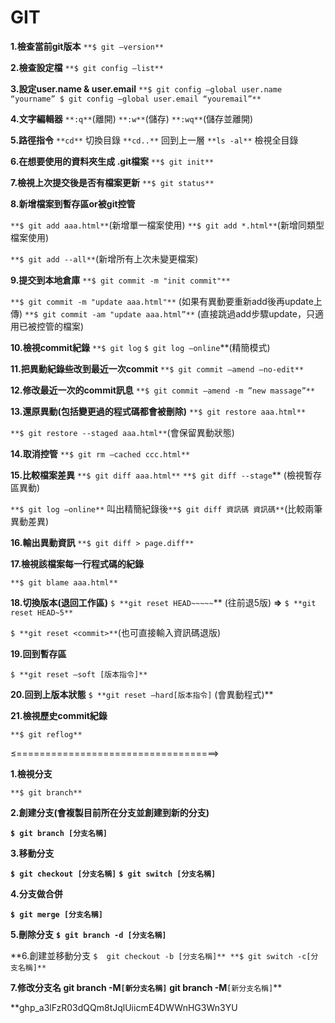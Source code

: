 # GIT

**1.檢查當前git版本**
`**$ git —version**`

**2.檢查設定檔**
`**$ git config —list**`

**3.設定user.name & user.email**
`**$ git config —global user.name “yourname”
$ git config —global user.email “youremail”**`

**4.文字編輯器**
`**:q**`(離開)
`**:w**`(儲存)
`**:wq**`(儲存並離開)

**5.路徑指令**
`**cd**` 切換目錄
`**cd..**` 回到上一層
`**ls -al**` 檢視全目錄

**6.在想要使用的資料夾生成 .git檔案**
`**$ git init**`

**7.檢視上次提交後是否有檔案更新**
`**$ git status**`

**8.新增檔案到暫存區or被git控管**

`**$ git add aaa.html**`(新增單一檔案使用)
`**$ git add *.html**`(新增同類型檔案使用)

`**$ git add --all**`(新增所有上次未變更檔案)

**9.提交到本地倉庫**
`**$ git commit -m "init commit"**`

`**$ git commit -m "update aaa.html"**` (如果有異動要重新add後再update上傳)
`**$ git commit -am "update aaa.html”**` (直接跳過add步驟update，只適用已被控管的檔案)

**10.檢視commit紀錄**
`**$ git log`
`$ git log —online`**(精簡模式)

**11.把異動紀錄些改到最近一次commit**
`**$ git commit —amend —no-edit**`

**12.修改最近一次的commit訊息**
`**$ git commit —amend -m ”new massage”**`

**13.還原異動(包括變更過的程式碼都會被刪除)**
`**$ git restore aaa.html**`

`**$ git restore --staged aaa.html**`(會保留異動狀態)

**14.取消控管**
`**$ git rm —cached ccc.html**`

**15.比較檔案差異**
`**$ git diff aaa.html**`
`**$ git diff --stage`** (檢視暫存區異動)

`**$ git log —online**` 叫出精簡紀錄後`**$ git diff 資訊碼 資訊碼**`(比較兩筆異動差異)

**16.輸出異動資訊**
`**$ git diff > page.diff**`

**17.檢視該檔案每一行程式碼的紀錄**

`**$ git blame aaa.html**`

**18.切換版本(退回工作區)**
`$ **git reset HEAD~~~~~`** (往前退5版) **⇒** `$ **git reset HEAD~5**`

`$ **git reset <commit>**`(也可直接輸入資訊碼退版)

**19.回到暫存區**

`$ **git reset —soft [版本指令]**` 

**20.回到上版本狀態**
`$ **git reset —hard[版本指令]`  (會異動程式)**

**21.檢視歷史commit紀錄**

`**$ git reflog**`

≤===================================>

**1.檢視分支**

`**$ git branch**`

**2.創建分支(會複製目前所在分支並創建到新的分支)**

**`$ git branch [分支名稱]`**

**3.移動分支**

**`$ git checkout [分支名稱]`**
**`$ git switch [分支名稱]`**

**4.分支做合併**

**`$ git merge [分支名稱]`**

**5.刪除分支**
**`$ git branch -d [分支名稱]`**

**6.創建並移動分支
`$  git checkout -b [分支名稱]**
**$ git switch -c[分支名稱]**`

**7.修改分支名
**git branch -M**`[新分支名稱]`**
**git branch -M**`[新分支名稱]`**


**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
